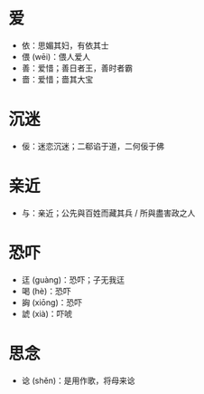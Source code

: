 # 爱
* 依：思媚其妇，有依其士
* 偎 (wēi)：偎人爱人
* 善：爱惜；善日者王，善时者霸
* 嗇：爱惜；嗇其大宝
# 沉迷
* 佞：迷恋沉迷；二郗谄于道，二何佞于佛
# 亲近
* 与：亲近；公先與百姓而藏其兵 / 所與盡害政之人
# 恐吓
* 迋 (guàng)：恐吓；子无我迋
* 喝 (hè)：恐吓
* 詾 (xiōng)：恐吓
* 諕 (xià)：吓唬
# 思念
* 谂 (shěn)：是用作歌，将母来谂